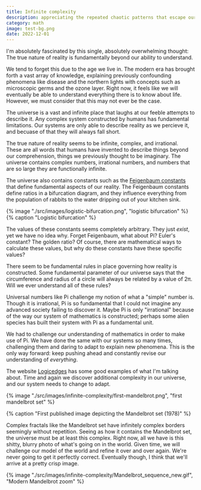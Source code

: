 ```yaml
---
title: Infinite complexity
description: appreciating the repeated chaotic patterns that escape our comprehension
category: math
image: test-bg.png
date: 2022-12-01
---
```



I'm absolutely fascinated by this single, absolutely overwhelming thought: The true nature of reality is fundamentally beyond our ability to understand. 

We tend to forget this due to the age we live in. The modern era has brought forth a vast array of knowledge, explaining previously confounding phenomena like disease and the northern lights with concepts such as microscopic germs and the ozone layer. Right now, it feels like we will eventually be able to understand everything there is to know about life. However, we must consider that this may not ever be the case.

The universe is a vast and infinite place that laughs at our feeble attempts to describe it. Any complex system constructed by humans has fundamental limitations. Our systems are only able to describe reality as we percieve it, and becuase of that they will always fall short.

The true nature of reality seems to be infinite, complex, and irrational. These are all words that humans have invented to describe things beyond our comprehension, things we previously thought to be imaginary. The universe contains complex numbers, irrational numbers, and numbers that are so large they are functionally infinite. 

The universe also contains constants such as the [Feigenbaum constants](https://en.wikipedia.org/wiki/Feigenbaum_constants) that define fundamental aspects of our reality. The Feigenbaum constants define ratios in a bifurcation diagram, and they influence everything from the population of rabbits to the water dripping out of your kitchen sink.

{% image "./src/images/logistic-bifurcation.png", "logistic bifurcation" %}
{% caption "Logistic bifurcation" %}

The values of these constants seems completely arbitrary. They just *exist*, yet we have no idea why. Forget Feigenbaum, what about Pi? Euler's constant? The golden ratio? Of course, there are mathematical ways to calculate these values, but why do these constants have these specific values?

There seem to be fundamental rules in place governing how reality is constructed. Some fundamental parameter of our universe says that the circumference and radius of a circle will always be related by a value of 2π. Will we ever understand all of these rules?

Universal numbers like Pi challenge my notion of what a "simple" number is. Though it is irrational, Pi is so fundamental that I could not imagine any advanced society failing to discover it. Maybe Pi is only "irrational" because of the way our system of mathematics is constructed; perhaps some alien species has built their system with Pi as a fundamental unit.

We had to challenge our understanding of mathematics in order to make use of Pi. We have done the same with our systems so many times, challenging them and daring to adapt to explain new phenomena. This is the only way forward: keep pushing ahead and constantly revise our understanding of *everything*.

The website [Logicedges](https://sites.google.com/site/logicedges/home) has some good examples of what I'm talking about. Time and again we discover additional complexity in our universe, and our system needs to change to adapt.

{% image "./src/images/infinite-complexity/first-mandelbrot.png", "first mandelbrot set" %}

{% caption "First published image depicting the Mandelbrot set (1978)" %}

Complex fractals like the Mandelbrot set have infinitely complex borders seemingly without repetition. Seeing as how it contains the Mandelbrot set, the universe must be at least this complex. Right now, all we have is this shitty, blurry photo of what's going on in the world. Given time, we will challenge our model of the world and refine it over and over again. We're never going to get it perfectly correct. Eventually though, I think that we'll arrive at a pretty crisp image.

{% image "./src/images/infinite-complexity/Mandelbrot_sequence_new.gif", "Modern Mandelbrot zoom" %}